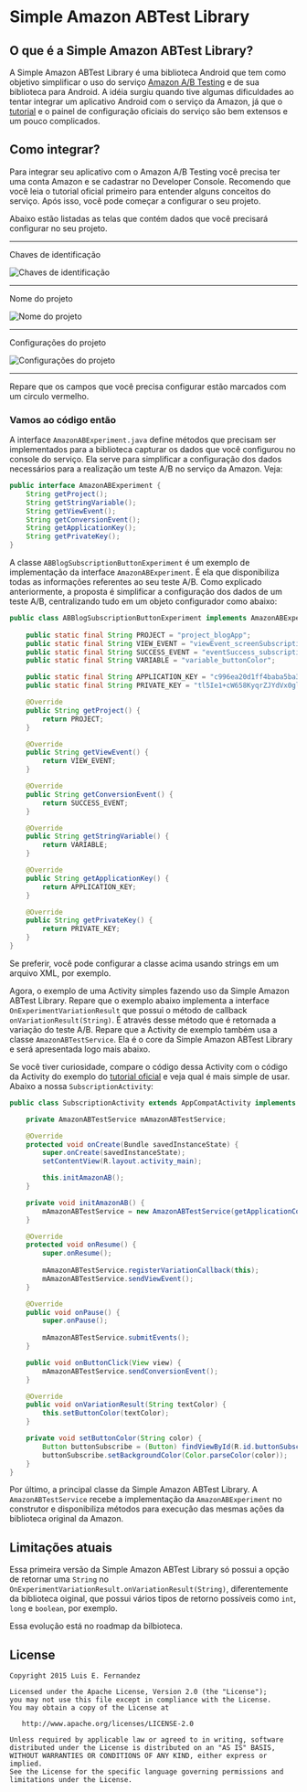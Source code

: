 # Simple Amazon ABTest Library

## O que é a Simple Amazon ABTest Library?

A Simple Amazon ABTest Library é uma biblioteca Android que tem como objetivo simplificar o uso do serviço [Amazon A/B Testing][amazon-ab-testing] e de sua biblioteca para Android.
A idéia surgiu quando tive algumas dificuldades ao tentar integrar um aplicativo Android com o serviço da Amazon, já que o [tutorial][amazon-ab-testing-doc] e o painel de configuração oficiais do serviço são bem extensos e um pouco complicados.

## Como integrar?
Para integrar seu aplicativo com o Amazon A/B Testing você precisa ter uma conta Amazon e se cadastrar no Developer Console.
Recomendo que você leia o tutorial oficial primeiro para entender alguns conceitos do serviço.
Após isso, você pode começar a configurar o seu projeto. 

Abaixo estão listadas as telas que contém dados que você precisará configurar no seu projeto.

------------------------------------------------
Chaves de identificação

![Chaves de identificação](https://falandodeandroid.files.wordpress.com/2015/07/amazon_dashboard_identifier_keys1.jpg)

------------------------------------------------
Nome do projeto

![Nome do projeto](https://falandodeandroid.files.wordpress.com/2015/07/amazon_dashboard_config_21.jpg)

------------------------------------------------
Configurações do projeto

![Configurações do projeto](https://falandodeandroid.files.wordpress.com/2015/07/amazon_dashboard_config_11.jpg)

------------------------------------------------

Repare que os campos que você precisa configurar estão marcados com um circulo vermelho.


### Vamos ao código então
A interface `AmazonABExperiment.java` define métodos que precisam ser implementados para a biblioteca capturar os dados que você configurou no console do serviço. Ela serve para simplificar a configuração dos dados necessários para a realização um teste A/B no serviço da Amazon. Veja:

```java
public interface AmazonABExperiment {
    String getProject();
    String getStringVariable();
    String getViewEvent();
    String getConversionEvent();
    String getApplicationKey();
    String getPrivateKey();
}
```
A classe `ABBlogSubscriptionButtonExperiment` é um exemplo de implementação da interface `AmazonABExperiment`. É ela que disponibiliza todas as informações referentes ao seu teste A/B. Como explicado anteriormente, a proposta é simplificar a configuração dos dados de um teste A/B, centralizando tudo em um objeto configurador como abaixo:

```java
public class ABBlogSubscriptionButtonExperiment implements AmazonABExperiment {
    
    public static final String PROJECT = "project_blogApp";
    public static final String VIEW_EVENT = "viewEvent_screenSubscriptionViewed";
    public static final String SUCCESS_EVENT = "eventSuccess_subscriptionButtonClick";
    public static final String VARIABLE = "variable_buttonColor";

    public static final String APPLICATION_KEY = "c996ea20d1ff4baba5ba304be52c4c8e";
    public static final String PRIVATE_KEY = "tl5Ie1+cW658KyqrZJYdVx0gl7SFeraLTz4pPMHCXOs=";

    @Override
    public String getProject() {
        return PROJECT;
    }

    @Override
    public String getViewEvent() {
        return VIEW_EVENT;
    }

    @Override
    public String getConversionEvent() {
        return SUCCESS_EVENT;
    }

    @Override
    public String getStringVariable() {
        return VARIABLE;
    }

    @Override
    public String getApplicationKey() {
        return APPLICATION_KEY;
    }

    @Override
    public String getPrivateKey() {
        return PRIVATE_KEY;
    }
}
```
Se preferir, você pode configurar a classe acima usando strings em um arquivo XML, por exemplo.


Agora, o exemplo de uma Activity simples fazendo uso da Simple Amazon ABTest Library.
Repare que o exemplo abaixo implementa a interface `OnExperimentVariationResult` que possui o método de callback `onVariationResult(String)`. É através desse método que é retornada a variação do teste A/B. Repare que a Activity de exemplo também usa a classe `AmazonABTestService`. Ela é o core da Simple Amazon ABTest Library e será apresentada logo mais abaixo. 

Se você tiver curiosidade, compare o código dessa Activity com o código da Activity do exemplo do [tutorial oficial][amazon-ab-testing-doc] e veja qual é mais simple de usar.
Abaixo a nossa `SubscriptionActivity`:

```java
public class SubscriptionActivity extends AppCompatActivity implements OnExperimentVariationResult {

    private AmazonABTestService mAmazonABTestService;

    @Override
    protected void onCreate(Bundle savedInstanceState) {
        super.onCreate(savedInstanceState);
        setContentView(R.layout.activity_main);

        this.initAmazonAB();
    }

    private void initAmazonAB() {
        mAmazonABTestService = new AmazonABTestService(getApplicationContext(), new ABBlogSubscriptionButtonExperiment());
    }

    @Override
    protected void onResume() {
        super.onResume();
        
        mAmazonABTestService.registerVariationCallback(this);
        mAmazonABTestService.sendViewEvent();
    }

    @Override
    public void onPause() {
        super.onPause();
        
        mAmazonABTestService.submitEvents();
    }

    public void onButtonClick(View view) {
        mAmazonABTestService.sendConversionEvent();
    }

    @Override
    public void onVariationResult(String textColor) {
        this.setButtonColor(textColor);
    }

    private void setButtonColor(String color) {
        Button buttonSubscribe = (Button) findViewById(R.id.buttonSubscribe);
        buttonSubscribe.setBackgroundColor(Color.parseColor(color));
    }
}
```

Por último, a principal classe da Simple Amazon ABTest Library. A `AmazonABTestService` recebe a implementação da `AmazonABExperiment` no construtor e disponibiliza métodos para execução das mesmas ações da biblioteca original da Amazon.

## Limitações atuais
Essa primeira versão da Simple Amazon ABTest Library só possui a opção de retornar uma `String` no `OnExperimentVariationResult.onVariationResult(String)`, diferentemente da biblioteca oiginal, que possui vários tipos de retorno possíveis como `int`, `long` e `boolean`, por exemplo.

Essa evolução está no roadmap da bilbioteca.

License
--------

    Copyright 2015 Luis E. Fernandez

    Licensed under the Apache License, Version 2.0 (the "License");
    you may not use this file except in compliance with the License.
    You may obtain a copy of the License at

       http://www.apache.org/licenses/LICENSE-2.0

    Unless required by applicable law or agreed to in writing, software
    distributed under the License is distributed on an "AS IS" BASIS,
    WITHOUT WARRANTIES OR CONDITIONS OF ANY KIND, either express or implied.
    See the License for the specific language governing permissions and
    limitations under the License.
    
[amazon-ab-testing]: https://developer.amazon.com/appsandservices/apis/manage/ab-testing
[amazon-ab-testing-doc]: https://developer.amazon.com/public/apis/manage/ab-testing/doc/a-b-testing-for-android-fire-os
